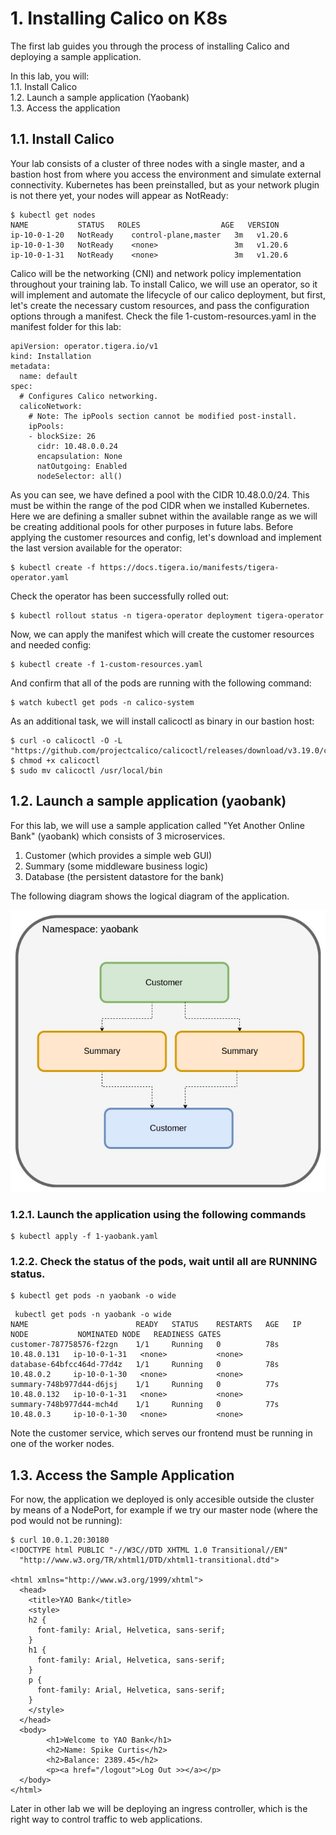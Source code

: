 # 1. Installing Calico on K8s

The first lab guides you through the process of installing Calico and deploying a sample application. 

In this lab, you will: \
1.1. Install Calico \
1.2. Launch a sample application (Yaobank) \
1.3. Access the application


## 1.1. Install Calico

Your lab consists of a cluster of three nodes with a single master, and a bastion host from where you access the environment and simulate external connectivity. Kubernetes has been preinstalled, but as your network plugin is not there yet, your nodes will appear as NotReady:

```
$ kubectl get nodes
NAME           STATUS   ROLES                  AGE   VERSION
ip-10-0-1-20   NotReady    control-plane,master   3m   v1.20.6
ip-10-0-1-30   NotReady    <none>                 3m   v1.20.6
ip-10-0-1-31   NotReady    <none>                 3m   v1.20.6
```

Calico will be the networking (CNI) and network policy implementation throughout your training lab. To install Calico, we will use an operator, so it will implement and automate the lifecycle of our calico deployment, but first, let's create the necessary custom resources, and pass the configuration options through a manifest. Check the file 1-custom-resources.yaml in the manifest folder for this lab:

```
apiVersion: operator.tigera.io/v1
kind: Installation
metadata:
  name: default
spec:
  # Configures Calico networking.
  calicoNetwork:
    # Note: The ipPools section cannot be modified post-install.
    ipPools:
    - blockSize: 26
      cidr: 10.48.0.0.24
      encapsulation: None
      natOutgoing: Enabled
      nodeSelector: all()
```

As you can see, we have defined a pool with the CIDR 10.48.0.0/24. This must be within the range of the pod CIDR when we installed Kubernetes. Here we are defining a smaller subnet within the available range as we will be creating additional pools for other purposes in future labs. Before applying the customer resources and config, let's download and implement the last version available for the operator:

```
$ kubectl create -f https://docs.tigera.io/manifests/tigera-operator.yaml
```

Check the operator has been successfully rolled out:

```
$ kubectl rollout status -n tigera-operator deployment tigera-operator
```
Now, we can apply the manifest which will create the customer resources and needed config:

```
$ kubectl create -f 1-custom-resources.yaml
```

And confirm that all of the pods are running with the following command:

```
$ watch kubectl get pods -n calico-system
```

As an additional task, we will install calicoctl as binary in our bastion host:

```
$ curl -o calicoctl -O -L  "https://github.com/projectcalico/calicoctl/releases/download/v3.19.0/calicoctl"
$ chmod +x calicoctl
$ sudo mv calicoctl /usr/local/bin
```

## 1.2. Launch a sample application (yaobank)

For this lab, we will use a sample application called "Yet Another Online Bank" (yaobank) which consists of 3 microservices.
1. Customer (which provides a simple web GUI)
2. Summary (some middleware business logic)
3. Database (the persistent datastore for the bank)


The following diagram shows the logical diagram of the application.

![yaobank](img/1-yaobank.jpg)

### 1.2.1. Launch the application using the following commands

```
$ kubectl apply -f 1-yaobank.yaml
```

### 1.2.2. Check the status of the pods, wait until all are RUNNING status.

```
$ kubectl get pods -n yaobank -o wide
```
```
 kubectl get pods -n yaobank -o wide
NAME                        READY   STATUS    RESTARTS   AGE   IP            NODE           NOMINATED NODE   READINESS GATES
customer-787758576-f2zgn    1/1     Running   0          78s   10.48.0.131   ip-10-0-1-31   <none>           <none>
database-64bfcc464d-77d4z   1/1     Running   0          78s   10.48.0.2     ip-10-0-1-30   <none>           <none>
summary-748b977d44-d6jsj    1/1     Running   0          77s   10.48.0.132   ip-10-0-1-31   <none>           <none>
summary-748b977d44-mch4d    1/1     Running   0          77s   10.48.0.3     ip-10-0-1-30   <none>           <none>
```

Note the customer service, which serves our frontend must be running in one of the worker nodes.

## 1.3. Access the Sample Application

For now, the application we deployed is only accesible outside the cluster by means of a NodePort, for example if we try our master node (where the pod would not be running):

```
$ curl 10.0.1.20:30180
<!DOCTYPE html PUBLIC "-//W3C//DTD XHTML 1.0 Transitional//EN"
  "http://www.w3.org/TR/xhtml1/DTD/xhtml1-transitional.dtd">

<html xmlns="http://www.w3.org/1999/xhtml">
  <head>
    <title>YAO Bank</title>
    <style>
    h2 {
      font-family: Arial, Helvetica, sans-serif;
    }
    h1 {
      font-family: Arial, Helvetica, sans-serif;
    }
    p {
      font-family: Arial, Helvetica, sans-serif;
    }
    </style>
  </head>
  <body>
        <h1>Welcome to YAO Bank</h1>
        <h2>Name: Spike Curtis</h2>
        <h2>Balance: 2389.45</h2>
        <p><a href="/logout">Log Out >></a></p>
  </body>
</html>
```

Later in other lab we will be deploying an ingress controller, which is the right way to control traffic to web applications.
